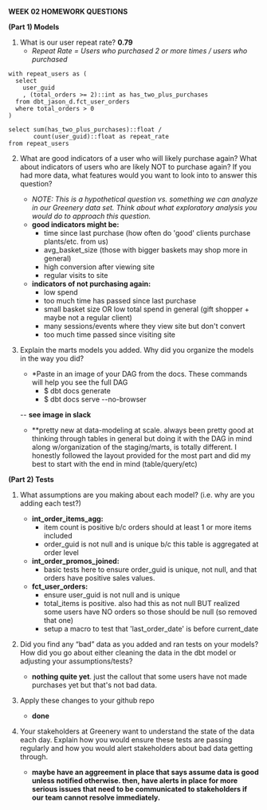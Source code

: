 **WEEK 02 HOMEWORK QUESTIONS**

**(Part 1) Models**

1. What is our user repeat rate? **0.79** 
    - *Repeat Rate = Users who purchased 2 or more times / users who purchased*


```
with repeat_users as (
  select
    user_guid
    , (total_orders >= 2)::int as has_two_plus_purchases
  from dbt_jason_d.fct_user_orders
  where total_orders > 0
)

select sum(has_two_plus_purchases)::float / 
       count(user_guid)::float as repeat_rate
from repeat_users
```

2. What are good indicators of a user who will likely purchase again? What about indicators of users who are likely NOT to purchase again? If you had more data, what features would you want to look into to answer this question?
    - *NOTE: This is a hypothetical question vs. something we can analyze in our Greenery data set. Think about what exploratory analysis you would do to approach this question.*
    - **good indicators might be:**
        - time since last purchase (how often do 'good' clients purchase plants/etc. from us)
        - avg_basket_size (those with bigger baskets may shop more in general)
        - high conversion after viewing site
        - regular visits to site
    - **indicators of not purchasing again:**
        - low spend
        - too much time has passed since last purchase
        - small basket size OR low total spend in general (gift shopper + maybe not a regular client)
        - many sessions/events where they view site but don't convert
        - too much time passed since visiting site

3. Explain the marts models you added. Why did you organize the models in the way you did?
    - *Paste in an image of your DAG from the docs. These commands will help you see the full DAG
        - $ dbt docs generate 
        - $ dbt docs serve --no-browser  

    -- **see image in slack** 

    - **pretty new at data-modeling at scale. always been pretty good at thinking through tables in general but doing it with the DAG in mind along w/organization of the staging/marts, is totally different. I honestly followed the layout provided for the most part and did my best to start with the end in mind (table/query/etc)

**(Part 2) Tests**

1. What assumptions are you making about each model? (i.e. why are you adding each test?)
    - **int_order_items_agg:**
        - item count is positive b/c orders should at least 1 or more items included
        - order_guid is not null and is unique b/c this table is aggregated at order level
    - **int_order_promos_joined:**
        - basic tests here to ensure order_guid is unique, not null, and that orders have positive sales values.
    - **fct_user_orders:**
        - ensure user_guid is not null and is unique
        - total_items is positive. also had this as not null BUT realized some users have NO orders so those should be null (so removed that one)
        - setup a macro to test that 'last_order_date' is before current_date

2. Did you find any “bad” data as you added and ran tests on your models? How did you go about either cleaning the data in the dbt model or adjusting your assumptions/tests?
    - **nothing quite yet**. just the callout that some users have not made purchases yet but that's not bad data.

3. Apply these changes to your github repo
    - **done**

4. Your stakeholders at Greenery want to understand the state of the data each day. Explain how you would ensure these tests are passing regularly and how you would alert stakeholders about bad data getting through.
    - **maybe have an aggreement in place that says assume data is good unless notified otherwise. then, have alerts in place for more serious issues that need to be communicated to stakeholders if our team cannot resolve immediately.**